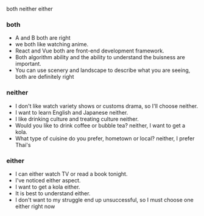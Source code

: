 both neither either

### both
- A and B both are right
- we both like watching anime.
- React and Vue both are front-end development framework.
- Both algorithm ability and the ability to understand the buisness are important.
- You can use scenery and landscape to describe what you are seeing, both are definitely right

### neither
- I don't like watch variety shows or customs drama, so I'll choose neither.
- I want to learn English and Japanese neither.
- I like drinking culture and treating culture neither. 
- Would you like to drink coffee or bubble tea? neither, I want to get a kola.
- What type of cuisine do you prefer, hometown or local? neither, I prefer Thai's

### either
- I can either watch TV or read a book tonight.
- I've noticed either aspect.
- I want to get a kola either.
- It is best to understand either.
- I don't want to my struggle end up unsuccessful, so I must choose one either right now
